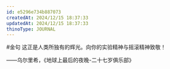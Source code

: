 ```yaml
---
id: e5296e734b887073
createdAt: 2024/12/15 18:37:33
updatedAt: 2024/12/15 18:37:33
thinoType: JOURNAL
---
```

#金句 这正是人类所独有的辉光。向你的实验精神与摇滚精神致敬！

——乌尔里希，《地球上最后的夜晚-二十七岁俱乐部》